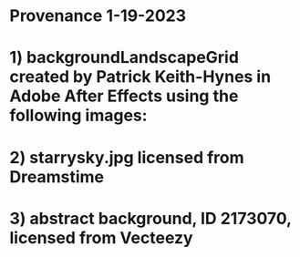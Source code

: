 # Provenance 1-19-2023
# 
# 1) backgroundLandscapeGrid created by Patrick Keith-Hynes in Adobe After Effects using the following images:
# 2) starrysky.jpg licensed from Dreamstime
# 3) abstract background, ID 2173070, licensed from Vecteezy
